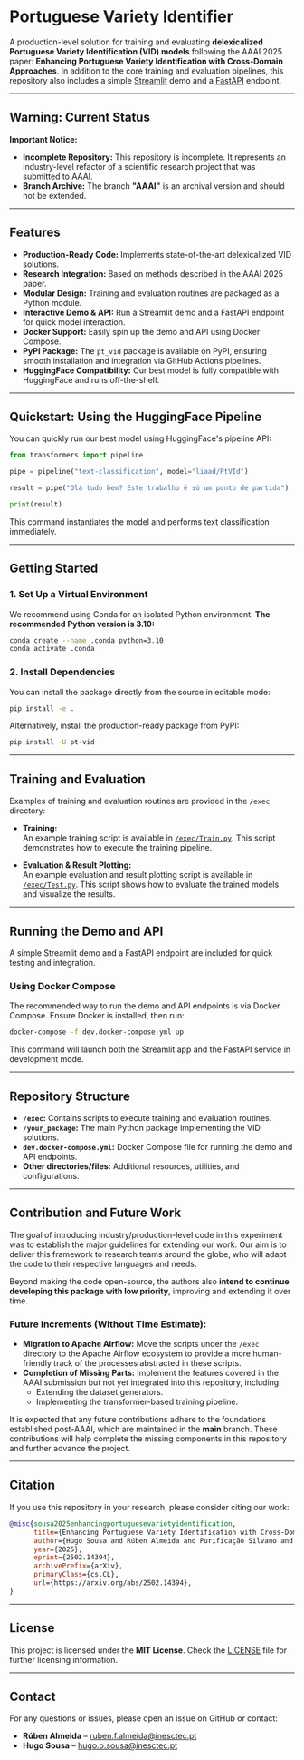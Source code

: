 # Portuguese Variety Identifier  

A production-level solution for training and evaluating **delexicalized Portuguese Variety Identification (VID) models** following the AAAI 2025 paper: **Enhancing Portuguese Variety Identification with Cross-Domain Approaches**. In addition to the core training and evaluation pipelines, this repository also includes a simple [Streamlit](https://streamlit.io/) demo and a [FastAPI](https://fastapi.tiangolo.com/) endpoint.  

---

## Warning: Current Status  

**Important Notice:**  

- **Incomplete Repository:** This repository is incomplete. It represents an industry-level refactor of a scientific research project that was submitted to AAAI.  
- **Branch Archive:** The branch **"AAAI"** is an archival version and should not be extended.  

---

## Features  

- **Production-Ready Code:** Implements state-of-the-art delexicalized VID solutions.  
- **Research Integration:** Based on methods described in the AAAI 2025 paper.  
- **Modular Design:** Training and evaluation routines are packaged as a Python module.  
- **Interactive Demo & API:** Run a Streamlit demo and a FastAPI endpoint for quick model interaction.  
- **Docker Support:** Easily spin up the demo and API using Docker Compose.  
- **PyPI Package:** The `pt_vid` package is available on PyPI, ensuring smooth installation and integration via GitHub Actions pipelines.  
- **HuggingFace Compatibility:** Our best model is fully compatible with HuggingFace and runs off-the-shelf.  

---

## Quickstart: Using the HuggingFace Pipeline  

You can quickly run our best model using HuggingFace's pipeline API:  

```python
from transformers import pipeline

pipe = pipeline("text-classification", model="liaad/PtVId")

result = pipe("Olá tudo bem? Este trabalho é só um ponto de partida")

print(result)
```  

This command instantiates the model and performs text classification immediately.  

---

## Getting Started  

### 1. Set Up a Virtual Environment  

We recommend using Conda for an isolated Python environment. **The recommended Python version is 3.10:**  

```sh
conda create --name .conda python=3.10
conda activate .conda
```  

### 2. Install Dependencies  

You can install the package directly from the source in editable mode:  

```sh
pip install -e .
```  

Alternatively, install the production-ready package from PyPI:  

```sh
pip install -U pt-vid
```  

---

## Training and Evaluation  

Examples of training and evaluation routines are provided in the `/exec` directory:  

- **Training:**  
  An example training script is available in [`/exec/Train.py`](exec/Train.py). This script demonstrates how to execute the training pipeline.  

- **Evaluation & Result Plotting:**  
  An example evaluation and result plotting script is available in [`/exec/Test.py`](exec/Test.py). This script shows how to evaluate the trained models and visualize the results.  

---

## Running the Demo and API  

A simple Streamlit demo and a FastAPI endpoint are included for quick testing and integration.  

### Using Docker Compose  

The recommended way to run the demo and API endpoints is via Docker Compose. Ensure Docker is installed, then run:  

```sh
docker-compose -f dev.docker-compose.yml up
```  

This command will launch both the Streamlit app and the FastAPI service in development mode.  

---

## Repository Structure  

- **`/exec`:** Contains scripts to execute training and evaluation routines.  
- **`/your_package`:** The main Python package implementing the VID solutions.  
- **`dev.docker-compose.yml`:** Docker Compose file for running the demo and API endpoints.  
- **Other directories/files:** Additional resources, utilities, and configurations.  

---

## Contribution and Future Work  

The goal of introducing industry/production-level code in this experiment was to establish the major guidelines for extending our work. Our aim is to deliver this framework to research teams around the globe, who will adapt the code to their respective languages and needs.  

Beyond making the code open-source, the authors also **intend to continue developing this package with low priority**, improving and extending it over time.  

### Future Increments (Without Time Estimate):  
- **Migration to Apache Airflow:** Move the scripts under the `/exec` directory to the Apache Airflow ecosystem to provide a more human-friendly track of the processes abstracted in these scripts.  
- **Completion of Missing Parts:** Implement the features covered in the AAAI submission but not yet integrated into this repository, including:  
  - Extending the dataset generators.  
  - Implementing the transformer-based training pipeline.  

It is expected that any future contributions adhere to the foundations established post-AAAI, which are maintained in the **main** branch. These contributions will help complete the missing components in this repository and further advance the project.  

---

## Citation  

If you use this repository in your research, please consider citing our work:  

```bibtex
@misc{sousa2025enhancingportuguesevarietyidentification,
      title={Enhancing Portuguese Variety Identification with Cross-Domain Approaches}, 
      author={Hugo Sousa and Rúben Almeida and Purificação Silvano and Inês Cantante and Ricardo Campos and Alípio Jorge},
      year={2025},
      eprint={2502.14394},
      archivePrefix={arXiv},
      primaryClass={cs.CL},
      url={https://arxiv.org/abs/2502.14394}, 
}
```  

---

## License  

This project is licensed under the **MIT License**. Check the [LICENSE](LICENSE) file for further licensing information.  

---

## Contact  

For any questions or issues, please open an issue on GitHub or contact:  

- **Rúben Almeida** – [ruben.f.almeida@inesctec.pt](mailto:ruben.f.almeida@inesctec.pt)  
- **Hugo Sousa** – [hugo.o.sousa@inesctec.pt](mailto:hugo.o.sousa@inesctec.pt)  
